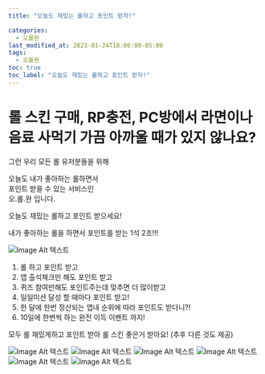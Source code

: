 ```yaml
---
title: "오늘도 재밌는 롤하고 포인트 받자!"

categories:
  - 오롤완
last_modified_at: 2023-01-24T18:06:00-05:00
tags:
  - 오롤완
toc: true
toc_label: "오늘도 재밌는 롤하고 포인트 받자!"
---
```


# 롤 스킨 구매, RP충전, PC방에서 라면이나 음료 사먹기 가끔 아까울 때가 있지 않나요? <br>
그런 우리 모든 롤 유저분들을 위해
 

오늘도 내가 좋아하는 롤하면서 <br>
포인트 받을 수 있는 서비스인 <br>
오.롤.완 입니다.    <br>

오늘도 재밌는 롤하고 포인트 받으세요! <br>

내가 좋아하는 롤을 하면서 포인트를 받는 1석 2조!!! <br>

![Image Alt 텍스트](/assets/img/1.png) <br>


1. 롤 하고 포인트 받고
2. 앱 출석체크만 해도 포인트 받고
3. 퀴즈 참여만해도 포인트주는데 맞추면 더 많이받고
4. 일일미션 달성 할 때마다 포인트 받고!
5. 한 달에 한번 정산되는 앱내 순위에 따라 포인트도 받다니?!
6. 10일에 한번씩 하는 완전 이득 이벤트 까지! 

모두 롤 재밌게하고 포인트 받아 롤 스킨 좋은거 받아요!
(추후 다른 것도 제공)

![Image Alt 텍스트](/assets/img/2.png) 
![Image Alt 텍스트](/assets/img/3.png) 
![Image Alt 텍스트](/assets/img/4.png) 
![Image Alt 텍스트](/assets/img/5.png) 
![Image Alt 텍스트](/assets/img/6.png) 
![Image Alt 텍스트](/assets/img/7.png)
